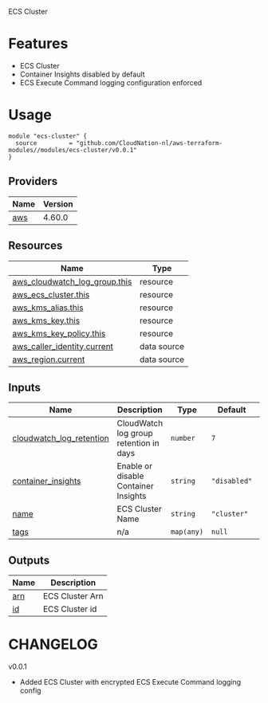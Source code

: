 ECS Cluster

# Features

- ECS Cluster
- Container Insights disabled by default
- ECS Execute Command logging configuration enforced

# Usage

```
module "ecs-cluster" {
  source         = "github.com/CloudNation-nl/aws-terraform-modules//modules/ecs-cluster/v0.0.1"
}
```

## Providers

| Name | Version |
|------|---------|
| <a name="provider_aws"></a> [aws](#provider\_aws) | 4.60.0 |


## Resources

| Name | Type |
|------|------|
| [aws_cloudwatch_log_group.this](https://registry.terraform.io/providers/hashicorp/aws/latest/docs/resources/cloudwatch_log_group) | resource |
| [aws_ecs_cluster.this](https://registry.terraform.io/providers/hashicorp/aws/latest/docs/resources/ecs_cluster) | resource |
| [aws_kms_alias.this](https://registry.terraform.io/providers/hashicorp/aws/latest/docs/resources/kms_alias) | resource |
| [aws_kms_key.this](https://registry.terraform.io/providers/hashicorp/aws/latest/docs/resources/kms_key) | resource |
| [aws_kms_key_policy.this](https://registry.terraform.io/providers/hashicorp/aws/latest/docs/resources/kms_key_policy) | resource |
| [aws_caller_identity.current](https://registry.terraform.io/providers/hashicorp/aws/latest/docs/data-sources/caller_identity) | data source |
| [aws_region.current](https://registry.terraform.io/providers/hashicorp/aws/latest/docs/data-sources/region) | data source |

## Inputs

| Name | Description | Type | Default | Required |
|------|-------------|------|---------|:--------:|
| <a name="input_cloudwatch_log_retention"></a> [cloudwatch\_log\_retention](#input\_cloudwatch\_log\_retention) | CloudWatch log group retention in days | `number` | `7` | no |
| <a name="input_container_insights"></a> [container\_insights](#input\_container\_insights) | Enable or disable Container Insights | `string` | `"disabled"` | no |
| <a name="input_name"></a> [name](#input\_name) | ECS Cluster Name | `string` | `"cluster"` | no |
| <a name="input_tags"></a> [tags](#input\_tags) | n/a | `map(any)` | `null` | no |

## Outputs

| Name | Description |
|------|-------------|
| <a name="output_arn"></a> [arn](#output\_arn) | ECS Cluster Arn |
| <a name="output_id"></a> [id](#output\_id) | ECS Cluster id |

# CHANGELOG

v0.0.1
- Added ECS Cluster with encrypted ECS Execute Command logging config